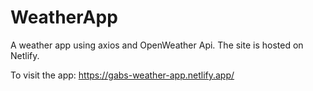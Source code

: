 # WeatherApp
A weather app using axios and OpenWeather Api. The site is hosted on Netlify.

To visit the app: https://gabs-weather-app.netlify.app/
